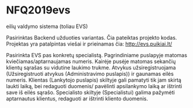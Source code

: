 # NFQ2019evs
eilių valdymo sistema (toliau EVS)

Pasirinktas Backend užduoties variantas.
Čia pateiktas projekto kodas.
Projektas yra patalpintas viešai ir prieinamas čia: http://evs.puikiai.lt/

Pasirinkta EVS pas konkretų specialistą. 
Pagrindiniame puslapyje matomas kviečiamas/aptarnaujamas numeris.
Kairėje pusėje matomas sekančių klientų sąrašas su vidutine laukimo trukme.
Atvykus užsiregistruojama (Užsiregistruoti atvykus (Administravimo puslapis)) ir gaunamas eilės numeris.
Klientas (Lankytojo puslapis) skiltyje gali pamatyti tik jam skirtą laukti laiką, bei redaguoti duomenis/ pavėlinti apsilankymo laiką ar ištrinti save iš eilės sąrašo.
Specialisto skiltyje (Specialistui) galima pažymėti aptarnautus klientus, redaguoti ar ištrinti kliento duomenis.
